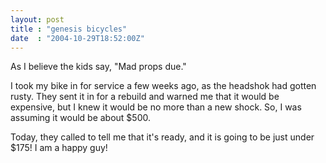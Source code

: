 ```yaml
---
layout: post
title : "genesis bicycles"
date  : "2004-10-29T18:52:00Z"
---
```

As I believe the kids say, "Mad props due."

I took my bike in for service a few weeks ago, as the headshok had gotten rusty.  They sent it in for a rebuild and warned me that it would be expensive, but I knew it would be no more than a new shock.  So, I was assuming it would be about $500.

Today, they called to tell me that it's ready, and it is going to be just under $175!  I am a happy guy!

